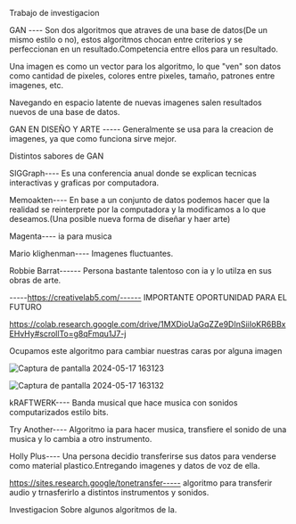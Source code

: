 Trabajo de investigacion

GAN ---- Son dos algoritmos que atraves de una base de datos(De un mismo estilo o no), 
estos algoritmos chocan entre criterios y se perfeccionan en un resultado.Competencia entre ellos para un resultado.

Una imagen es como un vector para los algoritmo, lo que "ven" son datos como cantidad de pixeles,
colores entre pixeles, tamaño, patrones entre imagenes, etc.

Navegando en espacio latente de nuevas imagenes salen resultados nuevos de una base de datos.

GAN EN DISEÑO Y ARTE ----- Generalmente se usa para la creacion de imagenes, ya que como funciona sirve mejor.

Distintos sabores de GAN

SIGGraph---- Es una conferencia anual donde se explican tecnicas interactivas y graficas por computadora.


Memoakten---- En base a un conjunto de datos podemos hacer que la realidad se reinterprete por la computadora 
y la modificamos a lo que deseamos.(Una posible nueva forma de diseñar y haer arte)


Magenta---- ia para musica


Mario klighenman---- Imagenes fluctuantes.

Robbie Barrat------ Persona bastante talentoso con ia y lo utilza en sus obras de arte.



-----https://creativelab5.com/------  IMPORTANTE OPORTUNIDAD PARA EL FUTURO


https://colab.research.google.com/drive/1MXDioUaGqZZe9DInSiiIoKR6BBxEHvHy#scrollTo=g8qFmqu1J7-j


Ocupamos este algoritmo para cambiar nuestras caras por alguna imagen



![Captura de pantalla 2024-05-17 163123](https://github.com/Juanitaliano/audiv027-2024-1/assets/163590978/83c3a8df-4f6c-4e09-a36e-07ffff0dcc55)




![Captura de pantalla 2024-05-17 163132](https://github.com/Juanitaliano/audiv027-2024-1/assets/163590978/ab0dad32-7bfb-4868-8419-8b717edf5c87)




kRAFTWERK---- Banda musical que hace musica con sonidos computarizados estilo bits.


Try Another---- Algoritmo ia para hacer musica, transfiere el sonido de una musica y lo cambia a otro instrumento.


Holly Plus---- Una persona decidio transferirse sus datos para venderse como material plastico.Entregando  imagenes y datos de voz de ella.

https://sites.research.google/tonetransfer----- algoritmo para transferir audio y trnasferirlo a distintos instrumentos y sonidos.



Investigacion Sobre algunos algoritmos de Ia.






